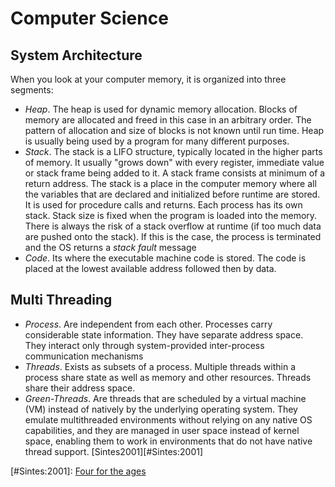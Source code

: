# Computer Science #

## System Architecture ##

When you look at your computer memory, it is organized into three segments:

- _Heap_. The heap is used for dynamic memory allocation. Blocks of memory are allocated and freed in this case in an arbitrary order. The pattern of allocation and size of blocks is not known until run time. Heap is usually being used by a program for many different purposes.
- _Stack_. The stack is a LIFO structure, typically located in the higher parts of memory. It usually "grows down" with every register, immediate value or stack frame being added to it. A stack frame consists at minimum of a return address. The stack is a place in the computer memory where all the variables that are declared and initialized before runtime are stored. It is used for procedure calls and returns. Each process has its own stack. Stack size is fixed when the program is loaded into the memory. There is always the risk of a stack overflow at runtime (if too much data are pushed onto the stack). If this is the case, the process is terminated and the OS returns a _stack fault_ message
- _Code_. Its where the executable machine code is stored. The code is placed at the lowest available address followed then by data.

## Multi Threading ##

- _Process_. Are independent from each other. Processes carry considerable state information. They have separate address space. They interact only through system-provided inter-process communication mechanisms
- _Threads_. Exists as subsets of a process. Multiple threads within a process share state as well as memory and other resources. Threads share their address space.
- _Green-Threads_. Are threads that are scheduled by a virtual machine (VM) instead of natively by the underlying operating system. They emulate multithreaded environments without relying on any native OS capabilities, and they are managed in user space instead of kernel space, enabling them to work in environments that do not have native thread support. [Sintes2001][#Sintes:2001]

[#Sintes:2001]: [Four for the ages](http://www.javaworld.com/javaworld/javaqa/2001-04/02-qa-0413-four.html)